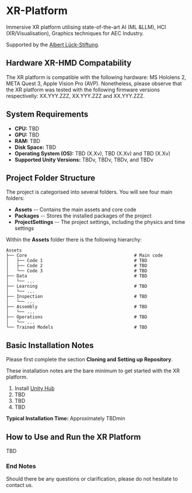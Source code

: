 # XR-Platform
Immersive XR platform utilising state-of-the-art AI (ML &amp;LLM), HCI (XR/Visualisation), Graphics techniques for AEC Industry.

Supported by the [Albert Lück-Stiftung](https://albert-lueck-stiftung.ch/).

## Hardware XR-HMD Compatability
The XR platform is compatible with the following hardware: MS Hololens 2, META Quest 3, Apple Vision Pro (AVP). Nonetheless, please observe that the XR platform was tested with the following firmware versions respectivelly: XX.YYY.ZZZ, XX.YYY.ZZZ and XX.YYY.ZZZ. 

## System Requirements
- **CPU:** TBD
- **GPU:** TBD
- **RAM:** TBD
- **Disk Space:** TBD
- **Operating System (OS):** TBD (X.Xv), TBD (X.Xv) and TBD (X.Xv) 
- **Supported Unity Versions:** TBDv, TBDv, TBDv, and TBDv

## Project Folder Structure
The project is categorised into several folders. You will see four main folders:
- **Assets** -- Contains the main assets and core code
- **Packages** -- Stores the installed packages of the project
- **ProjectSettings** -- The project settings, including the physics and time settings

Within the **Assets** folder there is the following hierarchy:

    Assets
    ├── Core                                         # Main code
    │   ├── Code 1                                   # TBD
    │   ├── Code 2                                   # TBD
    │   └── Code 3                                   # TBD
    ├── Data                                         # TBD
    │   └── ... 
    ├── Learning                                     # TBD  
    │   └── ...                                      
    ├── Inspection                                   # TBD
    │   └── ...      
    ├── Assembly                                     # TBD
    │   └── ...  
    ├── Operations                                   # TBD
    │   └── ...  
    └── Trained Models                               # TBD

## Basic Installation Notes
Please first complete the section **Cloning and Setting up Repository**.

These installation notes are the bare minimum to get started with the XR platform.

1. Install [Unity Hub](https://unity.com/download)
2. TBD
3. TBD
4. TBD

**Typical Installation Time:** Approximately TBDmin

## How to Use and Run the XR Platform
TBD

### End Notes
Should there be any questions or clarification, please do not hesitate to contact us.
